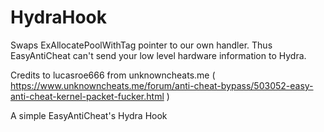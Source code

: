 # HydraHook

Swaps ExAllocatePoolWithTag pointer to our own handler.
Thus EasyAntiCheat can't send your low level hardware information to Hydra.

Credits to lucasroe666 from unknowncheats.me ( https://www.unknowncheats.me/forum/anti-cheat-bypass/503052-easy-anti-cheat-kernel-packet-fucker.html )

A simple EasyAntiCheat's Hydra Hook
